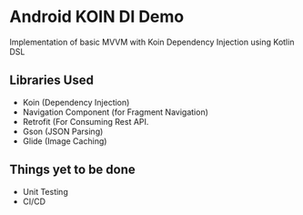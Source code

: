 # Android KOIN DI Demo

Implementation of basic MVVM with Koin Dependency Injection using Kotlin DSL

## Libraries Used
* Koin (Dependency Injection)
* Navigation Component (for Fragment Navigation)
* Retrofit (For Consuming Rest API.
* Gson (JSON Parsing)
* Glide (Image Caching)


## Things yet to be done
* Unit Testing
* CI/CD